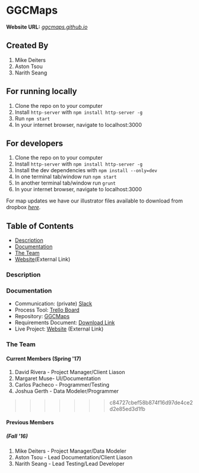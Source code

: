 # GGCMaps

**Website URL:** *[ggcmaps.github.io](https://ggcmaps.github.io)*

Created By
---
1. Mike Deiters
2. Aston Tsou
3. Narith Seang

For running locally
---
1. Clone the repo on to your computer
2. Install `http-server` with `npm install http-server -g`
3. Run `npm start`
4. In your internet browser, navigate to localhost:3000

For developers
---
1. Clone the repo on to your computer
2. Install `http-server` with `npm install http-server -g`
3. Install the dev dependencies with `npm install --only=dev`
4. In one terminal tab/window run `npm start`
5. In another terminal tab/window run `grunt`
6. In your internet browser, navigate to localhost:3000

For map updates we have our illustrator files available to download from dropbox *[here](https://www.dropbox.com/sh/vg22hm3euf1c1a8/AACf3K7j7Q4_mJ7MEhcVDET6a?dl=0)*.


## Table of Contents
* [Description](https://github.com/soft-eng-practicum/ggcmaps#description)
* [Documentation](https://github.com/soft-eng-practicum/ggcmaps#documentation)
* [The Team](https://github.com/soft-eng-practicum/ggcmaps#the-team)
* [Website](https://ggcmaps.github.io)(External Link)

### Description

### Documentation
* Communication: (private) [Slack](https://ggc-dev.slack.com/messages/ggcmaps/details/)
* Process Tool: [Trello Board](https://trello.com/b/0CNpNkKa/ggc-map-project)
* Repository: [GGCMaps](https://github.com/soft-eng-practicum/ggcmaps)
* Requirements Document: [Download Link](https://github.com/soft-eng-practicum/ggcmaps/blob/master/Planning/2017%20-%2001%20-%20Spring/Requirements%20Documentation.docx?raw=true)
* Live Project: [Website](https://soft-eng-practicum.github.io/ggcmaps/) (External Link)


### The Team
#### Current Members (Spring '17)
1. David Rivera - Project Manager/Client Liason
2. Margaret Muse- UI/Documentation
3. Carlos Pacheco - Programmer/Testing
4. Joshua Gerth - Data Modeler/Programmer

>>>>>>> c84727cbef58b874f16d97de4ce2d2e85ed3d1fb
#### Previous Members
##### (Fall '16)
1. Mike Deiters - Project Manager/Data Modeler
2. Aston Tsou - Lead Documentation/Client Liason
3. Narith Seang - Lead Testing/Lead Developer
